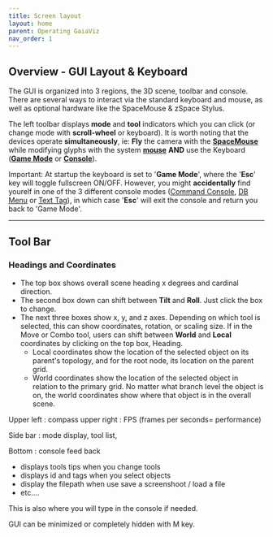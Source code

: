 ```yaml
---
title: Screen layout
layout: home
parent: Operating GaiaViz
nav_order: 1
---
```

## Overview - GUI Layout & Keyboard


The GUI is organized into 3 regions, the 3D scene, toolbar and console. There are several ways to interact via the standard keyboard and mouse, as well as optional hardware like the SpaceMouse & zSpace Stylus.

The left toolbar displays **mode** and **tool** indicators which you can click (or change mode with **scroll-wheel** or keyboard). It is worth noting that the devices operate **simultaneously**, ie: **Fly** the camera with the [**SpaceMouse**](https://github.com/GaiaViz/GaiaViz/wiki/User-Commands#SpaceMouse) while modifying glyphs with the system [**mouse**](https://github.com/GaiaViz/GaiaViz/wiki/User-Commands#mouse-trackball-trackpad--touchscreen) **AND** use the Keyboard ([**Game Mode**](https://github.com/GaiaViz/GaiaViz/wiki/User-Commands#keyboard---game-mode) or [**Console**](https://github.com/GaiaViz/GaiaViz/wiki/User-Commands#text-tags--console)).

Important: At startup the keyboard is set to '**Game Mode**', where the '**Esc**' key will toggle fullscreen ON/OFF. However, you might **accidentally** find yourelf in one of the 3 different console modes ([Command Console](https://github.com/GaiaViz/GaiaViz/wiki/User-Commands#gui-command-console), [DB Menu](https://github.com/GaiaViz/GaiaViz/wiki/User-Commands#db-menu) or [Text Tag](https://github.com/GaiaViz/GaiaViz/wiki/User-Commands#text-tags--console)), in which case '**Esc**' will exit the console and return you back to 'Game Mode'.

---

## **Tool Bar**

### Headings and Coordinates

- The top box shows overall scene heading x degrees and cardinal direction.
- The second box down can shift between **Tilt** and **Roll**. Just click the box to change.
- The next three boxes show x, y, and z axes. Depending on which tool is selected, this can show coordinates, rotation, or scaling size. If in the Move or Combo tool, users can shift between **World** and **Local** coordinates by clicking on the top box, Heading.
    - Local coordinates show the location of the selected object on its parent's topology, and for the root node, its location on the parent grid.
    - World coordinates show the location of the selected object in relation to the primary grid. No matter what branch level the object is on, the world coordinates show where that object is in the overall scene.


Upper left : compass
upper right : FPS (frames per seconds=  performance)

Side bar :  mode display, tool list,

Bottom :  console feed back
- displays tools tips when you change tools
- displays id and tags when you select objects
- display the filepath when use save a screenshoot / load a file
- etc....

This is also where you will type in the console if needed.




GUI can be minimized or completely hidden with M key.